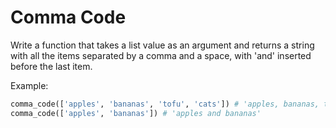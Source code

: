 # Comma Code

Write a function that takes a list value as an argument
and returns a string with all the items separated
by a comma and a space, with 'and' inserted before the last item.

Example:

```python
comma_code(['apples', 'bananas', 'tofu', 'cats']) # 'apples, bananas, tofu and cats'
comma_code(['apples', 'bananas']) # 'apples and bananas'
```